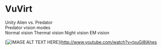 # VuVirt
Unity 
Alien vs. Predator  
Predator vision modes  
Normal vision
Thermal vision
Night vision
EM vision

[![IMAGE ALT TEXT HERE](http://img.youtube.com/vi/txuGi8lAhes/0.jpg)](http://www.youtube.com/watch?v=txuGi8lAhes
